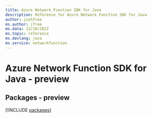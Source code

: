 ```yaml
---
title: Azure Network Function SDK for Java
description: Reference for Azure Network Function SDK for Java
author: joshfree
ms.author: jfree
ms.data: 12/10/2022
ms.topic: reference
ms.devlang: java
ms.service: networkfunction
---
```

# Azure Network Function SDK for Java - preview
## Packages - preview
[!INCLUDE [packages](network-function-index.md)]